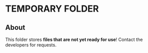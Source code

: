 # TEMPORARY FOLDER

## About
This folder stores **files that are not yet ready for use**! Contact the developers for requests.